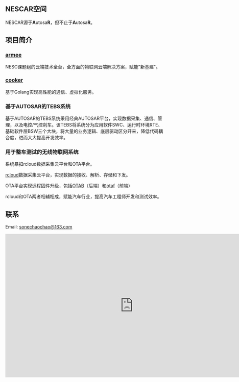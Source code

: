 ## NESCAR空间
NESCAR源于**A**utosa**R**，但不止于**A**utosa**R**。

## 项目简介
### [armee](https://armee.nescar.icu/)

NESC课题组的云端技术全台，全方面的物联网云端解决方案，赋能"新基建"。

### [cooker](https://cooker.nescar.icu/)

基于Golang实现高性能的通信、虚拟化服务。

### 基于AUTOSAR的TEBS系统
基于AUTOSAR的TEBS系统采用经典AUTOSAR平台，实现数据采集、通信、管理，以及电控/气控刹车。该TEBS将系统分为应用软件SWC、运行时环境RTE、基础软件层BSW三个大块，将大量的业务逻辑、底层驱动区分开来，降低代码耦合度，进而大大提高开发效率。

### 用于整车测试的无线物联网系统
系统暴扣rcloud数据采集云平台和OTA平台。

[rcloud](https://rcloud.nescar.icu)数据采集云平台，实现数据的接收、解析、存储和下发。

OTA平台实现远程固件升级，包括[OTAB](https://otab.nescar.icu)（后端）和[otaf](https://otaf.nescar.icu)（前端）

rcloud和OTA两者相辅相成，赋能汽车行业，提高汽车工程师开发和测试效率。

## 联系

Email: sonechaochao@163.com

<iframe 
    width="800" 
    height="450" 
    src="https://v.miaopai.com/iframe?scid=SvyHaHOczsp7B6ftW86oqMMz62-h5ai6~Fwp8A__"
    frameborder="0" 
    allowfullscreen>
</iframe>
